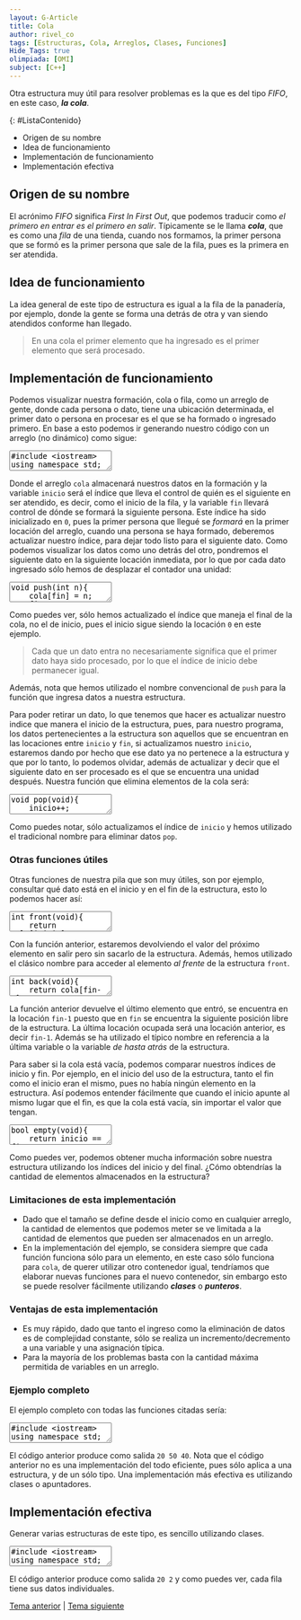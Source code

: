 ```yaml
---
layout: G-Article
title: Cola
author: rivel_co
tags: [Estructuras, Cola, Arreglos, Clases, Funciones]
Hide_Tags: true
olimpiada: [OMI]
subject: [C++]
---
```


Otra estructura muy útil para resolver problemas es la que es del tipo *FIFO*, en este caso, ***la cola***.

{: #ListaContenido}
- Origen de su nombre
- Idea de funcionamiento
- Implementación de funcionamiento
- Implementación efectiva

## Origen de su nombre

El acrónimo *FIFO* significa *First In First Out*, que podemos traducir como *el primero en entrar es el primero en salir*. Típicamente se le llama ***cola***, que es como una *fila* de una tienda, cuando nos formamos, la primer persona que se formó es la primer persona que sale de la fila, pues es la primera en ser atendida.

## Idea de funcionamiento

La idea general de este tipo de estructura es igual a la fila de la panadería, por ejemplo, donde la gente se forma una detrás de otra y van siendo atendidos conforme han llegado.

> En una cola el primer elemento que ha ingresado es el primer elemento que será procesado.

## Implementación de funcionamiento

Podemos visualizar nuestra formación, cola o fila, como un arreglo de gente, donde cada persona o dato, tiene una ubicación determinada, el primer dato o persona en procesar es el que se ha formado o ingresado primero. En base a esto podemos ir generando nuestro código con un arreglo (no dinámico) como sigue:

<textarea class="cpp">
#include &lt;iostream&gt;
using namespace std;

int cola[100];
int inicio = 0;

int main(){
    
    return 0;
}</textarea>

Donde el arreglo `cola` almacenará nuestros datos en la formación y la variable `inicio` será el índice que lleva el control de quién es el siguiente en ser atendido, es decir, como el inicio de la fila, y la variable `fin` llevará control de dónde se formará la siguiente persona. Este índice ha sido inicializado en `0`, pues la primer persona que llegué se *formará* en la primer locación del arreglo, cuando una persona se haya formado, deberemos actualizar nuestro índice, para dejar todo listo para el siguiente dato. Como podemos visualizar los datos como uno detrás del otro, pondremos el siguiente dato en la siguiente locación inmediata, por lo que por cada dato ingresado sólo hemos de desplazar el contador una unidad:

<textarea class="cpp">
void push(int n){
    cola[fin] = n;
    fin++;
    return;
}</textarea>

Como puedes ver, sólo hemos actualizado el índice que maneja el final de la cola, no el de inicio, pues el inicio sigue siendo la locación `0` en este ejemplo.

> Cada que un dato entra no necesariamente significa que el primer dato haya sido procesado, por lo que el índice de inicio debe permanecer igual.

Además, nota que hemos utilizado el nombre convencional de `push` para la función que ingresa datos a nuestra estructura.

Para poder retirar un dato, lo que tenemos que hacer es actualizar nuestro indice que manera el inicio de la estructura, pues, para nuestro programa, los datos pertenecientes a la estructura son aquellos que se encuentran en las locaciones entre `inicio` y `fin`, si actualizamos nuestro `inicio`, estaremos dando por hecho que ese dato ya no pertenece a la estructura y que por lo tanto, lo podemos olvidar, además de actualizar y decir que el siguiente dato en ser procesado es el que se encuentra una unidad después. Nuestra función que elimina elementos de la cola será:

<textarea class="cpp">
void pop(void){
    inicio++;
    return;
}</textarea>

Como puedes notar, sólo actualizamos el índice de `inicio` y hemos utilizado el tradicional nombre para eliminar datos `pop`.

### Otras funciones útiles

Otras funciones de nuestra pila que son muy útiles, son por ejemplo, consultar qué dato está en el inicio y en el fin de la estructura, esto lo podemos hacer así:

<textarea class="cpp">
int front(void){
    return cola[inicio];
}</textarea>

Con la función anterior, estaremos devolviendo el valor del próximo elemento en salir pero sin sacarlo de la estructura. Además, hemos utilizado el clásico nombre para acceder al elemento *al frente* de la estructura `front`.

<textarea class="cpp">
int back(void){
    return cola[fin-1];
}</textarea>

La función anterior devuelve el último elemento que entró, se encuentra en la locación `fin-1` puesto que en `fin` se encuentra la siguiente posición libre de la estructura. La última locación ocupada será una locación anterior, es decir `fin-1`. Además se ha utilizado el típico nombre en referencia a la última variable o la variable *de hasta atrás* de la estructura.

Para saber si la cola está vacía, podemos comparar nuestros índices de inicio y fin. Por ejemplo, en el inicio del uso de la estructura, tanto el fin como el inicio eran el mismo, pues no había ningún elemento en la estructura. Así podemos entender fácilmente que cuando el inicio apunte al mismo lugar que el fin, es que la cola está vacía, sin importar el valor que tengan.

<textarea class="cpp">
bool empty(void){
    return inicio == fin;
}</textarea>

Como puedes ver, podemos obtener mucha información sobre nuestra estructura utilizando los índices del inicio y del final. <span>¿Cómo obtendrías la cantidad de elementos almacenados en la estructura?</span>

### Limitaciones de esta implementación

- Dado que el tamaño se define desde el inicio como en cualquier arreglo, la cantidad de elementos que podemos meter se ve limitada a la cantidad de elementos que pueden ser almacenados en un arreglo.
- En la implementación del ejemplo, se considera siempre que cada función funciona sólo para un elemento, en este caso sólo funciona para `cola`, de querer utilizar otro contenedor igual, tendríamos que elaborar nuevas funciones para el nuevo contenedor, sin embargo esto se puede resolver fácilmente utilizando ***clases*** o ***punteros***.

### Ventajas de esta implementación

- Es muy rápido, dado que tanto el ingreso como la eliminación de datos es de complejidad constante, sólo se realiza un incremento/decremento a una variable y una asignación típica.
- Para la mayoría de los problemas basta con la cantidad máxima permitida de variables en un arreglo.

### Ejemplo completo

El ejemplo completo con todas las funciones citadas sería:

<textarea class="cpp">
#include &lt;iostream&gt;
using namespace std;

int cola[100];
int inicio = 0;
int fin = 0;

void push(int n){
    cola[fin] = n;
    fin++;
    return;
}

void pop(void){
    inicio++;
    return;
}

int front(void){
    return cola[inicio];
}

int back(void){
    return cola[fin-1];
}

bool empty(void){
    return inicio == fin;
}

int main(){
    push(20);
    push(30);
    push(40);
    push(50);
    
    cout << front() << " "
         << back() << " ";
    
    pop();
    pop();
    
    if (!empty()){
        cout << front();
    } else {
        cout << "La cola esta vacia";
    }
    
    return 0;
}</textarea>

El código anterior produce como salida `20 50 40`. Nota que el código anterior no es una implementación del todo eficiente, pues sólo aplica a una estructura, y de un sólo tipo. Una implementación más efectiva es utilizando clases o apuntadores.

## Implementación efectiva

Generar varias estructuras de este tipo, es sencillo utilizando clases.

<textarea class="cpp">
#include &lt;iostream&gt;
using namespace std;

class Cola{
    int datos[100000];      // Contenedor
    int inicio;             // Índice de inicio
    int fin;                // Índice de fin
  public:
    Cola(){                 // Constructor
        inicio = fin = 0;
    }
    void push(int n){       // Insertamos un dato
        datos[fin] = n;     // Inserción de elemento n en el final de contenedor
        fin++;              // Actualización del final del contenedor
        return;
    }
    void pop(void){         // Deleción de un elemento
        inicio++;           // Actualización de índice de inicio
        return;
    }
    int front(void){        // Regresa el elemento que está al inicio de la fila
        return datos[inicio];
    }
    int back(void){         // Regresa el elemento que está al final de la fila
        return datos[fin-1];
    }
    bool empty(void){       // Devuelve true si la estructura está vacía
        return inicio == fin;
    }
};

int main(){
    Cola fila;
    Cola formacion;
    
    fila.push(20);
    fila.push(30);
    fila.push(40);
    fila.push(50);
    
    formacion.push(2);
    formacion.push(4);
    formacion.push(6);
    
    cout << fila.front() << " " << formacion.front();
    
    return 0;
}</textarea>

El código anterior produce como salida `20 2` y como puedes ver, cada fila tiene sus datos individuales.

<div class="Nav">
    <a href="{{ site.baseurl }}/C++/Estructuras/Contenedores/Pila/">Tema anterior</a> | <a href="{{ site.baseurl }}/C++/Estructuras/STL/">Tema siguiente</a>
</div>